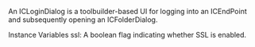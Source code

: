 An ICLoginDialog is a toolbuilder-based UI for logging into an ICEndPoint and subsequently opening an ICFolderDialog.

Instance Variables
	ssl:		A boolean flag indicating whether SSL is enabled.